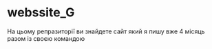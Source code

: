 # webssite_G
На цьому репразиторії ви знайдете сайт який я пишу вже 4 місяць разом із своєю командою
